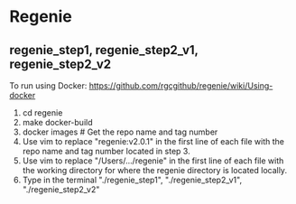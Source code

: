 # Regenie

## regenie_step1,  regenie_step2_v1,  regenie_step2_v2

To run using Docker: https://github.com/rgcgithub/regenie/wiki/Using-docker

  1. cd regenie
  2. make docker-build
  3. docker images      # Get the repo name and tag number
  4. Use vim to replace "regenie:v2.0.1" in the first line of each file with the repo name and tag number located in step 3.
  5. Use vim to replace "/Users/.../regenie" in the first line of each file with the working directory for where the regenie directory is located locally.
  6. Type in the terminal "./regenie_step1", "./regenie_step2_v1", "./regenie_step2_v2"
